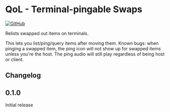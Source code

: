 [//]: # (THIS FILE WAS GENERATED FROM QoL.TerminalPingableSwaps/Templates/README.md)
[//]: # (release: standalone)

# QoL - Terminal-pingable Swaps

[![GitHub](https://img.shields.io/github/license/notpeelz/GTFO-QoLFix?color=green&style=for-the-badge)](https://github.com/notpeelz/GTFO-QoLFix)

Relists swapped out items on terminals.

This lets you list/ping/query items after moving them.
Known bugs: when pinging a swapped item, the ping icon will not show up for swapped items unless you're the host.
The ping audio will still play regardless of being host or client.

## Changelog

## 0.1.0

Initial release

